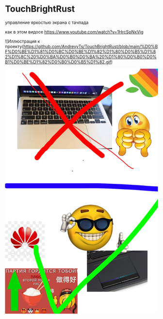 # TouchBrightRust
управление яркостью экрана с тачпада 

как в этом видосе https://www.youtube.com/watch?v=1HrcSpNxVig

![Иллюстрация к проекту(https://github.com/AndreyyTs/TouchBrightRust/blob/main/%D0%BF%D0%BE%D1%81%D0%BC%D0%BE%D1%82%D1%80%D0%B5%D1%82%D1%8C%20%D0%BA%D0%B0%D0%BA%20%D1%80%D0%B0%D0%B1%D0%BE%D1%82%D0%B0%D0%B5%D1%82.gif)



![Иллюстрация к проекту](https://github.com/AndreyyTs/TouchBrightRust/blob/main/2023_10_21_0xg_Kleki.png)
